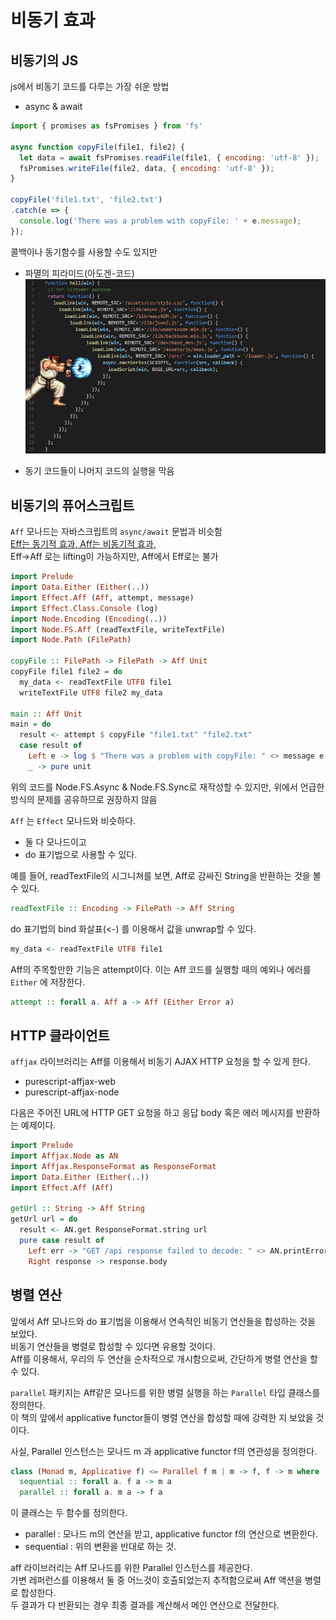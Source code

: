 # 비동기 효과

## 비동기의 JS

js에서 비동기 코드를 다루는 가장 쉬운 방법
 - async & await

```javascript
import { promises as fsPromises } from 'fs'

async function copyFile(file1, file2) {
  let data = await fsPromises.readFile(file1, { encoding: 'utf-8' });
  fsPromises.writeFile(file2, data, { encoding: 'utf-8' });
}

copyFile('file1.txt', 'file2.txt')
.catch(e => {
  console.log('There was a problem with copyFile: ' + e.message);
});
```

콜백이나 동기함수를 사용할 수도 있지만
- 파멸의 피라미드(아도겐-코드)  
![hadouken](./img/hadouken.jpg)

- 동기 코드들이 나머지 코드의 실행을 막음

## 비동기의 퓨어스크립트

`Aff` 모나드는 자바스크립트의 `async/await` 문법과 비슷함  
[Eff는 동기적 효과, Aff는 비동기적 효과](https://stackoverflow.com/a/37663712),  
Eff->Aff 로는 lifting이 가능하지만, Aff에서 Eff로는 불가 

```purescript
import Prelude
import Data.Either (Either(..))
import Effect.Aff (Aff, attempt, message)
import Effect.Class.Console (log)
import Node.Encoding (Encoding(..))
import Node.FS.Aff (readTextFile, writeTextFile)
import Node.Path (FilePath)

copyFile :: FilePath -> FilePath -> Aff Unit
copyFile file1 file2 = do
  my_data <- readTextFile UTF8 file1
  writeTextFile UTF8 file2 my_data

main :: Aff Unit
main = do
  result <- attempt $ copyFile "file1.txt" "file2.txt"
  case result of
    Left e -> log $ "There was a problem with copyFile: " <> message e
    _ -> pure unit
```
위의 코드를 Node.FS.Async & Node.FS.Sync로 재작성할 수 있지만, 위에서 언급한 방식의 문제를 공유하므로 권장하지 않음

`Aff` 는 `Effect` 모나드와 비슷하다.
- 둘 다 모나드이고
- do 표기법으로 사용할 수 있다.

예를 들어, readTextFile의 시그니쳐를 보면, Aff로 감싸진 String을 반환하는 것을 볼 수 있다.

```purescript
readTextFile :: Encoding -> FilePath -> Aff String
```

do 표기법의 bind 화살표(<-) 를 이용해서 값을 unwrap할 수 있다.

```purescript
my_data <- readTextFile UTF8 file1
```

Aff의 주목할만한 기능은 attempt이다.
이는 Aff 코드를 실행할 때의 예외나 에러를 `Either` 에 저장한다.

```purescript
attempt :: forall a. Aff a -> Aff (Either Error a)
```

## HTTP 클라이언트

`affjax` 라이브러리는 Aff를 이용해서 비동기 AJAX HTTP 요청을 할 수 있게 한다.
- purescript-affjax-web
- purescript-affjax-node

다음은 주어진 URL에 HTTP GET 요청을 하고 응답 body 혹은 에러 메시지를 반환하는 예제이다.

```purescript
import Prelude
import Affjax.Node as AN
import Affjax.ResponseFormat as ResponseFormat
import Data.Either (Either(..))
import Effect.Aff (Aff)

getUrl :: String -> Aff String
getUrl url = do
  result <- AN.get ResponseFormat.string url
  pure case result of
    Left err -> "GET /api response failed to decode: " <> AN.printError err
    Right response -> response.body
```

## 병렬 연산

앞에서 Aff 모나드와 do 표기법을 이용해서 연속적인 비동기 연산들을 합성하는 것을 보았다.  
비동기 연산들을 병렬로 합성할 수 있다면 유용할 것이다.  
Aff를 이용해서, 우리의 두 연산을 순차적으로 개시함으로써, 간단하게 병렬 연산을 할 수 있다.  

`parallel` 패키지는 Aff같은 모나드를 위한 병렬 실행을 하는 `Parallel` 타입 클래스를 정의한다.  
이 책의 앞에서 applicative functor들이 병렬 연산을 합성할 때에 강력한 지 보았을 것이다.  

사실, Parallel 인스턴스는 모나드 m 과 applicative functor f의 연관성을 정의한다.  

```purescript
class (Monad m, Applicative f) <= Parallel f m | m -> f, f -> m where
  sequential :: forall a. f a -> m a
  parallel :: forall a. m a -> f a
```

이 클래스는 두 함수를 정의한다.  
- parallel : 모나드 m의 연산을 받고, applicative functor f의 연산으로 변환한다.  
- sequential : 위의 변환을 반대로 하는 것.  

aff 라이브러리는 Aff 모나드를 위한 Parallel 인스턴스를 제공한다.  
가변 레퍼런스를 이용해서 둘 중 어느것이 호출되었는지 추적함으로써 Aff 액션을 병렬로 합성한다.  
두 결과가 다 반환되는 경우 최종 결과를 계산해서 메인 연산으로 전달한다.  
<!-- Applicative Functor가 임의의 인자를 가지는 함수 lifting을 지원하기 떄문에 -->
